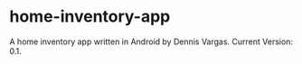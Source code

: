 # home-inventory-app
A home inventory app written in Android by Dennis Vargas. 
Current Version: 0.1.  

